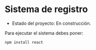 <h1>Sistema de registro</h1>

- Estado del proyecto: En construcción.
  
Para ejecutar el sistema debes poner:

```npm install react```
